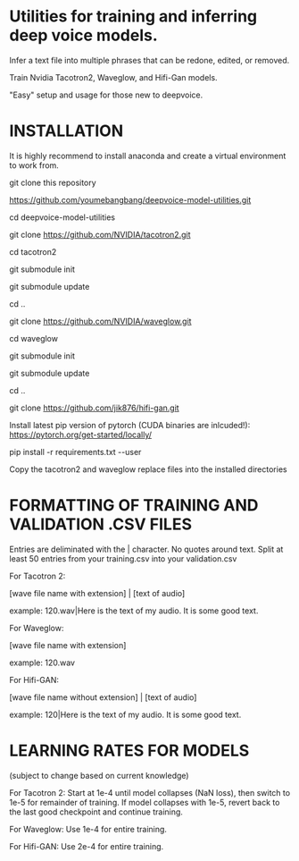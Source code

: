 # Utilities for training and inferring deep voice models.

Infer a text file into multiple phrases that can be redone, edited, or removed.

Train Nvidia Tacotron2, Waveglow, and Hifi-Gan models.

"Easy" setup and usage for those new to deepvoice.

# INSTALLATION

It is highly recommend to install anaconda and create a virtual environment to work from. 

git clone this repository

https://github.com/youmebangbang/deepvoice-model-utilities.git

cd deepvoice-model-utilities

git clone https://github.com/NVIDIA/tacotron2.git

cd tacotron2

git submodule init

git submodule update

cd ..

git clone https://github.com/NVIDIA/waveglow.git

cd waveglow

git submodule init

git submodule update

cd ..

git clone https://github.com/jik876/hifi-gan.git

Install latest pip version of pytorch (CUDA binaries are inlcuded!):
https://pytorch.org/get-started/locally/

pip install -r requirements.txt --user

Copy the tacotron2 and waveglow replace files into the installed directories

# FORMATTING OF TRAINING AND VALIDATION .CSV FILES

Entries are deliminated with the | character. No quotes around text. Split at least 50 entries from your training.csv into your validation.csv

For Tacotron 2:

[wave file name with extension] | [text of audio]

example:  120.wav|Here is the text of my audio. It is some good text.

For Waveglow:

[wave file name with extension]

example:  120.wav

For Hifi-GAN:

[wave file name without extension] | [text of audio]

example:  120|Here is the text of my audio. It is some good text.

# LEARNING RATES FOR MODELS
(subject to change based on current knowledge)

For Tacotron 2: Start at 1e-4 until model collapses (NaN loss), then switch to 1e-5 for remainder of training. If model collapses with 1e-5, revert back to the last good checkpoint and continue training.

For Waveglow: Use 1e-4 for entire training.

For Hifi-GAN: Use 2e-4 for entire training.

